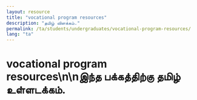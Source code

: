 ```yaml
---
layout: resource
title: "vocational program resources"
description: "தமிழ் விளக்கம்."
permalink: /ta/students/undergraduates/vocational-program-resources/
lang: "ta"
---
```


# vocational program resources\n\nஇந்த பக்கத்திற்கு தமிழ் உள்ளடக்கம்.
